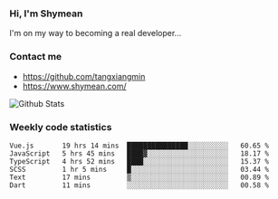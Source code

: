 ### Hi, I'm Shymean

I'm on my way to becoming a real developer...

### Contact me

- <https://github.com/tangxiangmin>
- <https://www.shymean.com/>

![Github Stats](https://github-readme-stats.vercel.app/api?username=tangxiangmin&show_icons=true&theme=dark)


###  Weekly code statistics

<!--START_SECTION:waka-->

```text
Vue.js       19 hrs 14 mins  ███████████████░░░░░░░░░░   60.65 %
JavaScript   5 hrs 45 mins   ████▓░░░░░░░░░░░░░░░░░░░░   18.17 %
TypeScript   4 hrs 52 mins   ████░░░░░░░░░░░░░░░░░░░░░   15.37 %
SCSS         1 hr 5 mins     █░░░░░░░░░░░░░░░░░░░░░░░░   03.44 %
Text         17 mins         ▒░░░░░░░░░░░░░░░░░░░░░░░░   00.89 %
Dart         11 mins         ░░░░░░░░░░░░░░░░░░░░░░░░░   00.58 %
```

<!--END_SECTION:waka-->